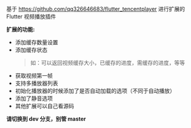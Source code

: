  基于 https://github.com/qq326646683/flutter_tencentplayer 进行扩展的 Flutter 视频播放插件

 __扩展的功能:__
 *  添加缓存数量设置
 *  添加缓存状态
    > 如：可以返回视频缓存大小，已缓存的进度，需缓存的进度，等等
 *  获取视频第一帧
 *  支持多播放器列表
 *  初始化播放器的时候添加了是否自动加载的选项（不同于自动播放）
 *  添加了静音选项
 *  其他扩展可以自己看源码

__请切换到 dev 分支，别管 master__